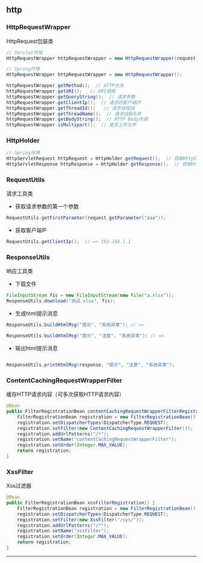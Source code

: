 ## http


### HttpRequestWrapper

HttpRequest包装类

``` java
// Servlet环境
HttpRequestWrapper httpRequestWrapper = new HttpRequestWrapper(request);

// Spring环境
HttpRequestWrapper httpRequestWrapper = new HttpRequestWrapper();

httpRequestWrapper.getMethod();  // HTTP方法
httpRequestWrapper.getURI();   // URI链接
httpRequestWrapper.getQueryString();  // 请求参数
httpRequestWrapper.getClientIp();  // 请求的客户端IP
httpRequestWrapper.getThreadId();   // 请求线程ID
httpRequestWrapper.getThreadName();  // 请求线程名称
httpRequestWrapper.getBodyString();  // HTTP Body内容
httpRequestWrapper.isMultipart();  // 是否上传文件
```

### HttpHolder

``` java
// Spring环境
HttpServletRequest httpRequest = HttpHolder.getRequest();  // 获取HttpServletRequest
HttpServletResponse httpResponse = HttpHolder.getResponse();  // 获取HttpServletResponse
```

### RequestUtils

请求工具类

- 获取请求参数的第一个参数

``` java
RequestUtils.getFirstParamter(request.getParameter("aaa"));
```

- 获取客户端IP

``` java
RequestUtils.getClientIp();  // => 192.168.1.1
```

### ResponseUtils

响应工具类

- 下载文件

``` java
FileInputStream fis = new FileInputStream(new File("a.xlsx"));
ResponseUtils.download("测试.xlsx", fis); 
```

- 生成html提示消息

``` java
ResponseUtils.buildHtmlMsg("提示", "系统异常"); // => 

ResponseUtils.buildHtmlMsg("提示", "注意", "系统异常"); // => 
```

- 输出html提示消息

``` java

ResponseUtils.printHtmlMsg(response, "提示", "注意", "系统异常");

```

### ContentCachingRequestWrapperFilter

缓存HTTP请求内容（可多次获取HTTP请求内容）

``` java
@Bean
public FilterRegistrationBean contentCachingRequestWrapperFilterRegistration() {
    FilterRegistrationBean registration = new FilterRegistrationBean();
    registration.setDispatcherTypes(DispatcherType.REQUEST);
    registration.setFilter(new ContentCachingRequestWrapperFilter());
    registration.addUrlPatterns("/*");
    registration.setName("contentCachingRequestWrapperFilter");
    registration.setOrder(Integer.MAX_VALUE);
    return registration;
}

```

### XssFilter

Xss过滤器

``` java
@Bean
public FilterRegistrationBean xssFilterRegistration() {
    FilterRegistrationBean registration = new FilterRegistrationBean();
    registration.setDispatcherTypes(DispatcherType.REQUEST);
    registration.setFilter(new XssFilter("/sys/"));
    registration.addUrlPatterns("/*");
    registration.setName("xssFilter");
    registration.setOrder(Integer.MAX_VALUE);
    return registration;
}

```

---